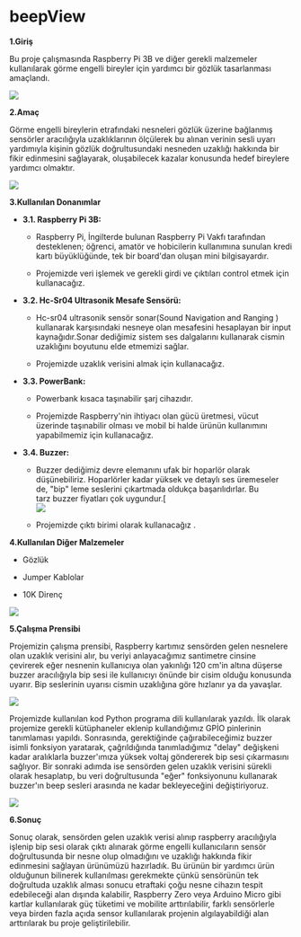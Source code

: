 # beepView

**1.Giriş**

Bu proje çalışmasında Raspberry Pi 3B ve diğer gerekli malzemeler
kullanılarak görme engelli bireyler için yardımcı bir gözlük
tasarlanması amaçlandı.

![](myMediaFolder/media/image1.jpeg)


**2.Amaç**

Görme engelli bireylerin etrafındaki nesneleri gözlük üzerine bağlanmış
sensörler aracılığıyla uzaklıklarının ölçülerek bu alınan verinin sesli
uyarı yardımıyla kişinin gözlük doğrultusundaki nesneden uzaklığı
hakkında bir fikir edinmesini sağlayarak, oluşabilecek kazalar konusunda
hedef bireylere yardımcı olmaktır.

![](myMediaFolder/media/image2.jpeg)

**3.Kullanılan Donanımlar**

-   **3.1. Raspberry Pi 3B:**

    -   Raspberry Pi, İngilterde bulunan Raspberry Pi Vakfı tarafından
        desteklenen; öğrenci, amatör ve hobicilerin kullanımına sunulan
        kredi kartı büyüklüğünde, tek bir board\'dan oluşan mini
        bilgisayardır.

    -   Projemizde veri işlemek ve gerekli girdi ve çıktıları control
        etmek için kullanacağız.

-   **3.2. Hc-Sr04 Ultrasonik Mesafe Sensörü:**

    -   Hc-sr04 ultrasonik sensör sonar(Sound Navigation and Ranging )
        kullanarak karşısındaki nesneye olan mesafesini hesaplayan bir
        input kaynağıdır.Sonar dediğimiz sistem ses dalgalarını
        kullanarak cismin uzaklığını boyutunu elde etmemizi sağlar.

    -   Projemizde uzaklık verisini almak için kullanacağız.

-   **3.3. PowerBank:**

    -   Powerbank kısaca taşınabilir şarj cihazıdır.

    -   Projemizde Raspberry'nin ihtiyacı olan gücü üretmesi, vücut
        üzerinde taşınabilir olması ve mobil bi halde ürünün kullanımını
        yapabilmemiz için kullanacağız.

-   **3.4. Buzzer:**

    -   Buzzer dediğimiz devre elemanını ufak bir hoparlör olarak
        düşünebiliriz. Hoparlörler kadar yüksek ve detaylı ses
        üremeseler de, "bip" leme seslerini çıkartmada oldukça
        başarılıdırlar. Bu tarz buzzer fiyatları çok uygundur.[\
        ![](https://maker.robotistan.com/wp-content/uploads/2015/09/buzzer1.jpg)

    -   Projemizde çıktı birimi olarak kullanacağız .

**4.Kullanılan Diğer Malzemeler**

-   Gözlük

-   Jumper Kablolar

-   10K Direnç

![](myMediaFolder/media/image3.jpeg)

**5.Çalışma Prensibi**

Projemizin çalışma prensibi, Raspberry kartımız sensörden gelen
nesnelere olan uzaklık verisini alır, bu veriyi anlayacağımız santimetre
cinsine çevirerek eğer nesnenin kullanıcıya olan yakınlığı 120 cm'in
altına düşerse buzzer aracılığıyla bip sesi ile kullanıcıyı önünde bir
cisim olduğu konusunda uyarır. Bip seslerinin uyarısı cismin uzaklığına
göre hızlanır ya da yavaşlar.

![](myMediaFolder/media/image4.jpeg)

Projemizde kullanılan kod Python programa dili kullanılarak yazıldı. İlk
olarak projemize gerekli kütüphaneler eklenip kullandığımız GPİO
pinlerinin tanımlaması yapıldı. Sonrasında, gerektiğinde
çağırabileceğimiz buzzer isimli fonksiyon yaratarak, çağrıldığında
tanımladığımız "delay" değişkeni kadar aralıklarla buzzer'ımıza yüksek
voltaj göndererek bip sesi çıkarmasını sağlıyor. Bir sonraki adımda ise
sensörden gelen uzaklık verisini sürekli olarak hesaplatıp, bu veri
doğrultusunda "eğer" fonksiyonunu kullanarak buzzer'ın beep sesleri
arasında ne kadar bekleyeceğini değiştiriyoruz.

![](myMediaFolder/media/image5.jpeg)

**6.Sonuç**

Sonuç olarak, sensörden gelen uzaklık verisi alınıp raspberry
aracılığıyla işlenip bip sesi olarak çıktı alınarak görme engelli
kullanıcıların sensör doğrultusunda bir nesne olup olmadığını ve
uzaklığı hakkında fikir edinmesini sağlayan ürünümüzü hazırladık. Bu
ürünün bir yardımcı ürün olduğunun bilinerek kullanılması gerekmekte
çünkü sensörünün tek doğrultuda uzaklık alması sonucu etraftaki çoğu
nesne cihazın tespit edebileceği alan dışında kalabilir, Raspberry Zero
veya Arduino Micro gibi kartlar kullanılarak güç tüketimi ve mobilite
arttırılabilir, farklı sensörlerle veya birden fazla açıda sensor
kullanılarak projenin algılayabildiği alan arttırılarak bu proje
geliştirilebilir.
